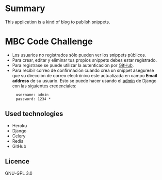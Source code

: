 # Summary
This application is a kind of blog to publish snippets.

# MBC Code Challenge
* Los usuarios no registrados sólo pueden ver los snippets públicos.
* Para crear, editar y eliminar tus propios snippets debes estar registrado.
* Para registrase se puede utilizar la autenticación por [GitHub](https://django-snippets-001.herokuapp.com/accounts/login/?next=/).
* Para recibir correo de confirmación cuando crea un snippet asegurese que su dirección de correo electrónico este actualizada en campo **Email address** de su usuario. Esto se puede hacer usando el [admin](https://django-snippets-001.herokuapp.com/admin) de Django con las siguientes credenciales:

```
     username: admin
     password: 1234 *
```


## Used technologies

* Heroku
* Django
* Celery
* Redis
* GitHub

## Licence

GNU-GPL 3.0
